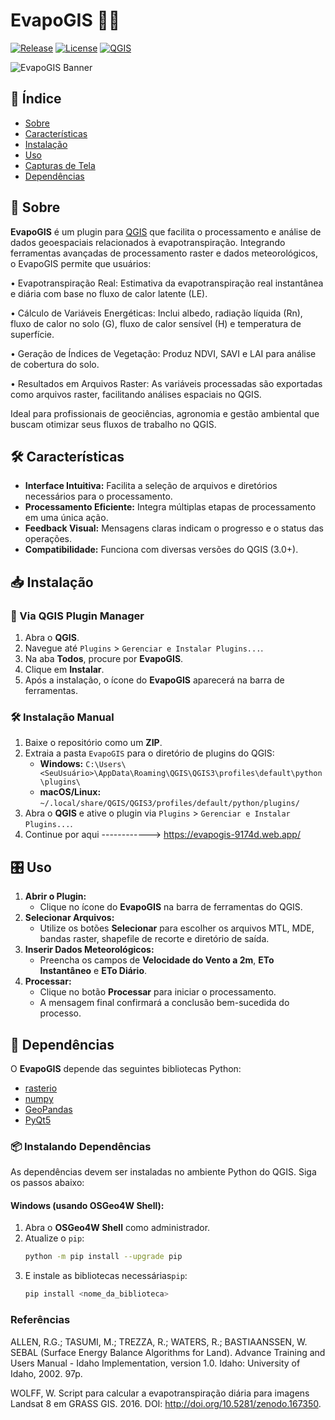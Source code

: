 # EvapoGIS 🌿💧

[![Release](https://img.shields.io/github/release/SeuUsuario/EvapoGIS.svg)](https://github.com/SeuUsuario/EvapoGIS/releases)
[![License](https://img.shields.io/github/license/SeuUsuario/EvapoGIS.svg)](https://github.com/SeuUsuario/EvapoGIS/blob/main/LICENSE)
[![QGIS](https://img.shields.io/badge/QGIS-3.0%2B-brightgreen.svg)](https://qgis.org)

![EvapoGIS Banner](https://github.com/nicolas0lucas/EvapoGIS/edit/main/EVAPOGIS.png)

## 📖 Índice

- [Sobre](#-sobre)
- [Características](#-características)
- [Instalação](#-instalação)
- [Uso](#-uso)
- [Capturas de Tela](#-instalando-dependências)
- [Dependências](#-dependências)


## 🌟 Sobre

**EvapoGIS** é um plugin para [QGIS](https://qgis.org) que facilita o processamento e análise de dados geoespaciais relacionados à evapotranspiração. Integrando ferramentas avançadas de processamento raster e dados meteorológicos, o EvapoGIS permite que usuários:

•	Evapotranspiração Real: Estimativa da evapotranspiração real instantânea e diária com base no fluxo de calor latente (LE).

•	Cálculo de Variáveis Energéticas: Inclui albedo, radiação líquida (Rn), fluxo de calor no solo (G), fluxo de calor sensível (H) e temperatura de superfície.

•	Geração de Índices de Vegetação: Produz NDVI, SAVI e LAI para análise de cobertura do solo.

•	Resultados em Arquivos Raster: As variáveis processadas são exportadas como arquivos raster, facilitando análises espaciais no QGIS.

Ideal para profissionais de geociências, agronomia e gestão ambiental que buscam otimizar seus fluxos de trabalho no QGIS.

## 🛠️ Características

- **Interface Intuitiva:** Facilita a seleção de arquivos e diretórios necessários para o processamento.
- **Processamento Eficiente:** Integra múltiplas etapas de processamento em uma única ação.
- **Feedback Visual:** Mensagens claras indicam o progresso e o status das operações.
- **Compatibilidade:** Funciona com diversas versões do QGIS (3.0+).

## 📥 Instalação

### 🚀 Via QGIS Plugin Manager

1. Abra o **QGIS**.
2. Navegue até `Plugins` > `Gerenciar e Instalar Plugins...`.
3. Na aba **Todos**, procure por **EvapoGIS**.
4. Clique em **Instalar**.
5. Após a instalação, o ícone do **EvapoGIS** aparecerá na barra de ferramentas.

### 🛠️ Instalação Manual

1. Baixe o repositório como um **ZIP**.
2. Extraia a pasta `EvapoGIS` para o diretório de plugins do QGIS:
   - **Windows:** `C:\Users\<SeuUsuário>\AppData\Roaming\QGIS\QGIS3\profiles\default\python\plugins\`
   - **macOS/Linux:** `~/.local/share/QGIS/QGIS3/profiles/default/python/plugins/`
3. Abra o **QGIS** e ative o plugin via `Plugins` > `Gerenciar e Instalar Plugins...`.
4. Continue por aqui ------------> https://evapogis-9174d.web.app/

## 🎛️ Uso

1. **Abrir o Plugin:**
   - Clique no ícone do **EvapoGIS** na barra de ferramentas do QGIS.
2. **Selecionar Arquivos:**
   - Utilize os botões **Selecionar** para escolher os arquivos MTL, MDE, bandas raster, shapefile de recorte e diretório de saída.
3. **Inserir Dados Meteorológicos:**
   - Preencha os campos de **Velocidade do Vento a 2m**, **ETo Instantâneo** e **ETo Diário**.
4. **Processar:**
   - Clique no botão **Processar** para iniciar o processamento.
   - A mensagem final confirmará a conclusão bem-sucedida do processo.


## 🔗 Dependências

O **EvapoGIS** depende das seguintes bibliotecas Python:

- [rasterio](https://rasterio.readthedocs.io/)
- [numpy](https://numpy.org/)
- [GeoPandas](https://geopandas.org/en/stable/getting_started/introduction.html)
- [PyQt5](https://www.riverbankcomputing.com/software/pyqt/)

### 📦 Instalando Dependências

As dependências devem ser instaladas no ambiente Python do QGIS. Siga os passos abaixo:

#### **Windows (usando OSGeo4W Shell):**

1. Abra o **OSGeo4W Shell** como administrador.
2. Atualize o `pip`:
   ```bash
   python -m pip install --upgrade pip
   
3. E instale as bibliotecas necessárias`pip`:
   ```bash
   pip install <nome_da_biblioteca>


  ### **Referências**
ALLEN, R.G.; TASUMI, M.; TREZZA, R.; WATERS, R.; BASTIAANSSEN, W. SEBAL (Surface Energy Balance Algorithms for Land). Advance Training and Users Manual - Idaho Implementation, version 1.0. Idaho: University of Idaho, 2002. 97p.

WOLFF, W. Script para calcular a evapotranspiração diária para imagens Landsat 8 em GRASS GIS. 2016. DOI: http://doi.org/10.5281/zenodo.167350.


